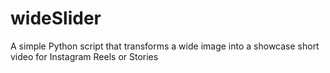 # wideSlider
A simple Python script that transforms a wide image into a showcase short video for Instagram Reels or Stories

